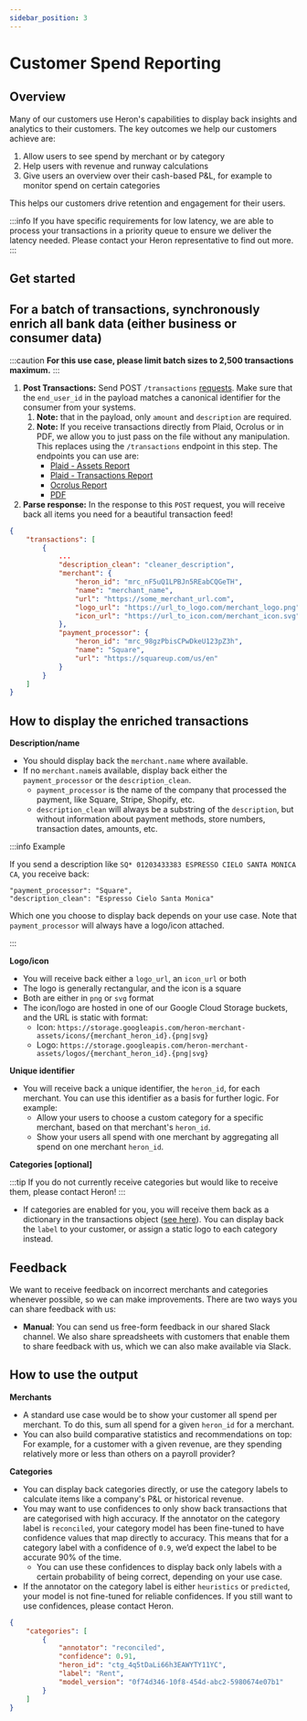 ```yaml
---
sidebar_position: 3
---
```


# Customer Spend Reporting

## Overview

Many of our customers use Heron's capabilities to display back insights and analytics to their customers. 
The key outcomes we help our customers achieve are:

1. Allow users to see spend by merchant or by category
2. Help users with revenue and runway calculations
3. Give users an overview over their cash-based P&L, for example to monitor spend on certain categories

This helps our customers drive retention and engagement for their users.

:::info
If you have specific requirements for low latency, we are able to process your
transactions in a priority queue to ensure we deliver the latency needed.
Please contact your Heron representative to find out more.
:::

## Get started

## For a batch of transactions, synchronously enrich all bank data (either business or consumer data)

:::caution
**For this use case, please limit batch sizes to 2,500 transactions maximum.**
:::

1. **Post Transactions:** Send POST `/transactions` [requests](https://docs.herondata.io/api#tag/Transactions/paths/~1api~1transactions/post). Make sure that the `end_user_id` in the payload matches a canonical identifier for the consumer from your systems.
   1. **Note:** that in the payload, only `amount` and `description` are required.
   2. **Note:** If you receive transactions directly from Plaid, Ocrolus or in PDF, we allow you to just pass on the file without any manipulation. This replaces using the `/transactions` endpoint in this step. The endpoints you can use are:
      - [Plaid - Assets Report](https://docs.herondata.io/api#tag/EndUserIntegrations/paths/~1api~1end_users~1{end_user_id_or_heron_id}~1plaid~1assets/post)
      - [Plaid - Transactions Report](https://docs.herondata.io/api#tag/EndUserIntegrations/paths/~1api~1end_users~1{end_user_id_or_heron_id}~1plaid~1transactions/post)
      - [Ocrolus Report](https://docs.herondata.io/api#tag/EndUserIntegrations/paths/~1api~1end_users~1{end_user_id_or_heron_id}~1ocrolus/post)
      - [PDF](https://docs.herondata.io/api#tag/EndUserIntegrations/paths/~1api~1end_users~1{end_user_id_or_heron_id}~1pdfs~1v1/post)
2. **Parse response:** In the response to this `POST` request, you will receive back all items you need for a beautiful transaction feed!

```json
{
    "transactions": [
        {
            ...
            "description_clean": "cleaner_description",
            "merchant": {
                "heron_id": "mrc_nF5uQ1LPBJn5REabCQGeTH",
                "name": "merchant_name",
                "url": "https://some_merchant_url.com",
                "logo_url": "https://url_to_logo.com/merchant_logo.png",
                "icon_url": "https://url_to_icon.com/merchant_icon.svg"
            },
            "payment_processor": {
                "heron_id": "mrc_98gzPbisCPwDkeU123pZ3h",
                "name": "Square",
                "url": "https://squareup.com/us/en"
            }
        }
    ]
}
```

## How to display the enriched transactions

**Description/name**

- You should display back the `merchant.name` where available.
- If no `merchant.name`is available, display back either the `payment_processor` or the `description_clean`.
  - `payment_processor` is the name of the company that processed the payment, like Square, Stripe, Shopify, etc.
  - `description_clean` will always be a substring of the `description`, but without information about payment methods, store numbers, transaction dates, amounts, etc.

:::info Example

If you send a description like `SQ* 01203433383 ESPRESSO CIELO SANTA MONICA CA`, you receive back:

    "payment_processor": "Square",
    "description_clean": "Espresso Cielo Santa Monica"

Which one you choose to display back depends on your use case. Note that `payment_processor` will always have a logo/icon attached.

:::

**Logo/icon**

- You will receive back either a `logo_url`, an `icon_url` or both
- The logo is generally rectangular, and the icon is a square
- Both are either in `png` or `svg` format
- The icon/logo are hosted in one of our Google Cloud Storage buckets, and the URL is static with format:
  - Icon: `https://storage.googleapis.com/heron-merchant-assets/icons/{merchant_heron_id}.{png|svg}`
  - Logo: `https://storage.googleapis.com/heron-merchant-assets/logos/{merchant_heron_id}.{png|svg}`

**Unique identifier**

- You will receive back a unique identifier, the `heron_id`, for each merchant. You can use this identifier as a basis for further logic. For example:
  - Allow your users to choose a custom category for a specific merchant, based on that merchant's `heron_id`.
  - Show your users all spend with one merchant by aggregating all spend on one merchant `heron_id`.

**Categories [optional]**

:::tip
If you do not currently receive categories but would like to receive them, please contact Heron!
:::

- If categories are enabled for you, you will receive them back as a dictionary in the transactions object ([see here](https://docs.herondata.io/api#tag/Transactions/paths/~1api~1transactions/get)). You can display back the `label` to your customer, or assign a static logo to each category instead.

## Feedback

We want to receive feedback on incorrect merchants and categories whenever possible, so we can make improvements. There are two ways you can share feedback with us:

- **Manual**: You can send us free-form feedback in our shared Slack channel. We also share spreadsheets with customers that enable them to share feedback with us, which we can also make available via Slack.

## How to use the output

**Merchants**
- A standard use case would be to show your customer all spend per merchant. To do this, sum all spend for a given `heron_id` for a merchant.
- You can also build comparative statistics and recommendations on top: For example, for a customer with a given revenue, are they spending relatively more or less than others on a payroll provider?

**Categories**
- You can display back categories directly, or use the category labels to calculate items like a company's P&L or historical revenue.
- You may want to use confidences to only show back transactions that are categorised with high accuracy. If the annotator on the category label is `reconciled`, your category model has been fine-tuned to have confidence values that map directly to accuracy. This means that for a category label with a confidence of `0.9`, we’d expect the label to be accurate 90% of the time.
    - You can use these confidences to display back only labels with a certain probability of being correct, depending on your use case.
- If the annotator on the category label is either `heuristics` or `predicted`, your model is not fine-tuned for reliable confidences. If you still want to use confidences, please contact Heron.

```json
{
    "categories": [
        {
            "annotator": "reconciled",
            "confidence": 0.91,
            "heron_id": "ctg_4q5tDaLi66h3EAWYTY11YC",
            "label": "Rent",
            "model_version": "0f74d346-10f8-454d-abc2-5980674e07b1"
        }
    ]
}
```
